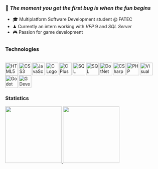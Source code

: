 ### 💭 <i>The moment you get the first bug is when the fun begins</i>

- 🎓 Multiplatform Software Development student @ FATEC
- ♟ Currently an intern working with <i>VFP</i> 9 and <i>SQL Server</i>
- 🎮 Passion for game development

##

### Technologies
<div style="display: inline-block"><br>
  <img align="left" alt="HTML5 Logo" height="40px" src="https://cdn.jsdelivr.net/gh/devicons/devicon@latest/icons/html5/html5-plain.svg"/>
  <img align="left" alt="CSS3 Logo" height="40px" src="https://cdn.jsdelivr.net/gh/devicons/devicon@latest/icons/css3/css3-plain.svg"/>
  <img align="left" alt="JavaScript Logo" height="40px" src="https://cdn.jsdelivr.net/gh/devicons/devicon@latest/icons/javascript/javascript-plain.svg"/>
  <img align="left" alt="C Logo" height="40px" src="https://cdn.jsdelivr.net/gh/devicons/devicon@latest/icons/c/c-plain.svg"/>
  <img align="left" alt="C Plus Plus Logo" height="40px" src="https://cdn.jsdelivr.net/gh/devicons/devicon@latest/icons/cplusplus/cplusplus-plain.svg"/>
  <img align="left" alt="SQL Logo" height="40px" src="https://cdn.jsdelivr.net/gh/devicons/devicon@latest/icons/sqldeveloper/sqldeveloper-plain.svg"/>
  <img align="left" alt="SQL Server Logo" height="40px" src="https://cdn.jsdelivr.net/gh/devicons/devicon@latest/icons/microsoftsqlserver/microsoftsqlserver-plain.svg"/>
  <img align="left" alt="DotNet Logo" height="40px" src="https://cdn.jsdelivr.net/gh/devicons/devicon@latest/icons/dot-net/dot-net-plain-wordmark.svg"/>
  <img align="left" alt="CSharp Logo" height="40px" src="https://cdn.jsdelivr.net/gh/devicons/devicon@latest/icons/csharp/csharp-plain.svg"/>
  <img align="left" alt="PHP Logo" height="40px" src="https://cdn.jsdelivr.net/gh/devicons/devicon@latest/icons/php/php-plain.svg"/>
  <img align="left" alt="Visual Foxpro Logo" height="40px" src="https://upload.wikimedia.org/wikipedia/commons/6/64/Foxpro-icon.png"/>
  <img align="left" alt="Godot Foxpro Logo" height="40px" src="https://cdn.jsdelivr.net/gh/devicons/devicon@latest/icons/godot/godot-original.svg"/>
  <img alt="GDevelop Logo" height="40px" src="https://forum.gdevelop.io/uploads/default/original/1X/0344165e7f6a1db1adf720b2fdee28201a9079d3.png"/>
</div>

### Statistics

<div>
  <a href="https://github.com/jv1303">
  <img height="180em" src="https://github-readme-stats.vercel.app/api?username=jv1303&show_icons=true&theme=date_night&include_all_commits=true&count_private=true"/>
  <img height="180em" src="https://github-readme-stats.vercel.app/api/top-langs/?username=jv1303&layout=compact&theme=date_night">
</div>
